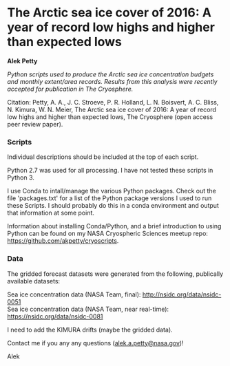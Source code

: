 # The Arctic sea ice cover of 2016: A year of record low highs and higher than expected lows
**Alek Petty**

*Python scripts used to produce the Arctic sea ice concentration budgets and monthly extent/area records. Results from this analysis were recently accepted for publication in The Cryosphere.*

Citation:
Petty, A. A., J. C. Stroeve, P. R. Holland, L. N. Boisvert, A. C. Bliss, N. Kimura, W. N. Meier, The Arctic sea ice cover of 2016: A year of record low highs and higher than expected lows, The Cryosphere (open access peer review paper).

### Scripts

Individual descriptions should be included at the top of each script. 

Python 2.7 was used for all processing. I have not tested these scripts in Python 3.

I use Conda to intall/manage the various Python packages. Check out the file 'packages.txt' for a list of the Python package versions I used to run these Scripts. I should probably do this in a conda environment and output that information at some point.

Information about installing Conda/Python, and a brief introduction to using Python can be found on my NASA Cryospheric Sciences meetup repo: https://github.com/akpetty/cryoscripts.

### Data

The gridded forecast datasets were generated from the following, publically available datasets:

Sea ice concentration data (NASA Team, final): http://nsidc.org/data/nsidc-0051    
Sea ice concentration data (NASA Team, near real-time): https://nsidc.org/data/nsidc-0081   


I need to add the KIMURA drifts (maybe the gridded data).

Contact me if you any any questions (alek.a.petty@nasa.gov)!

Alek

